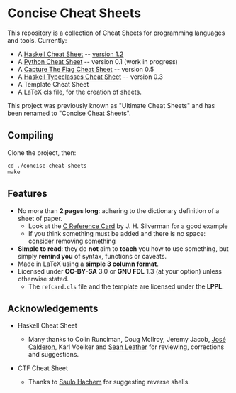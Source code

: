Concise Cheat Sheets
====================

This repository is a collection of Cheat Sheets for programming languages and
tools.  Currently:

* A [Haskell Cheat Sheet] -- [version 1.2]
* A [Python Cheat Sheet] -- version 0.1 (work in progress)
* A [Capture The Flag Cheat Sheet] -- version 0.5
* A [Haskell Typeclasses Cheat Sheet] -- version 0.3
* A Template Cheat Sheet
* A LaTeX cls file, for the creation of sheets.

This project was previously known as "Ultimate Cheat Sheets" and has been
renamed to "Concise Cheat Sheets".


Compiling
---------

Clone the project, then:

    cd ./concise-cheat-sheets
    make



Features
--------

* No more than **2 pages long**: adhering to the dictionary definition of a sheet of paper.
	* Look at the [C Reference Card] by J. H. Silverman for a good example
	* If you think something must be added and there is no space: consider removing something
* **Simple to read**: they do **not** aim to **teach** you how to use something, but simply
  **remind you** of syntax, functions or caveats.
* Made in LaTeX using a **simple 3 column format**.
* Licensed under **CC-BY-SA** 3.0 or **GNU FDL** 1.3  (at your option)  unless otherwise stated.
	* The `refcard.cls` file and the template are licensed under the **LPPL**.


Acknowledgements
----------------

* Haskell Cheat Sheet
	* Many thanks to
	  Colin Runciman,
	  Doug McIlroy,
	  Jeremy Jacob,
	  [José Calderon](https://github.com/jmct),
	  Karl Voelker and
	  [Sean Leather](https://github.com/spl)
	  for reviewing, corrections and suggestions.

* CTF Cheat Sheet
	* Thanks to [Saulo Hachem](https://github.com/sauloh) for suggesting reverse shells.

[C Reference Card]: http://www.math.brown.edu/~jhs/ReferenceCards/CRefCard.v2.2.pdf
[Haskell Cheat Sheet]: https://matela.com.br/haskell-cs.pdf
[version 1.2]: https://github.com/rudymatela/concise-cheat-sheets/releases/download/haskell-v1.2/haskell-cs-1.2.pdf
[Python CHeat Sheet]:  https://github.com/rudymatela/concise-cheat-sheets/releases/download/python-v0.1/python-cs-0.1.pdf
[Haskell Typeclasses Cheat Sheet]: https://github.com/rudymatela/concise-cheat-sheets/releases/download/haskell-tc-v0.3/haskell-tc-cs-0.3.pdf
[Capture The Flag Cheat Sheet]: https://github.com/rudymatela/concise-cheat-sheets/releases/download/ctf-v0.5/ctf-cs-0.5.pdf

